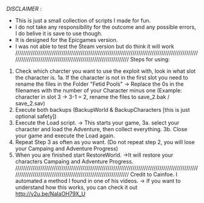 *DISCLAIMER* : 
- This is just a small collection of scripts I made for fun.
- I do not take any responsibility for the outcome and any possible errors, I do belive it is save to use though.
- It is designed for the Epicgames version.
- I was not able to test the Steam version but do think it will work 
//////////////////////////////////////////////////////////////////////////////////////////////////////////////////////////////////////////////////////////
Steps for using: 
1. Check which charcter you want to use the exploit with, look in what slot the character is.
 1a. If the character is not in the first slot you need to rename the files in the Folder "Fetid Pools"
	-> Replace the 0s in the filenames with the number of your Character minus one (Example: character in slot 3 -> 3-1 = 2, rename the files to save_2.bak / save_2.sav)
2. Execute both backups (BackupWorld & BackupCharacters [this is just optional safety])
3. Execute the Load script. 
	-> This starts your game,
 3a. select your character and load the Adventure, then collect everything.
 3b. Close your game and execute the Load again.
4. Repeat Step 3 as often as you want. (Do not repeat step 2, you will lose your Campaing and Adventure Progress)
5. When you are finished start RestoreWorld.
	->It will restore your characters Campaing and Adventure Progress.
//////////////////////////////////////////////////////////////////////////////////////////////////////////////////////////////////////////////////////////
Credit to Cainfoe. I automated a method I found in one of his videos.
 -> If you want to understand how this works, you can check it out http://y2u.be/NaIaOH79X_U
